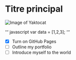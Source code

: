 # Titre principal
![Image of Yaktocat](https://octodex.github.com/images/yaktocat.png)

‘‘‘ javascript
var data = [1,2,3];
‘‘‘

- [x] Turn on GitHub Pages
- [ ] Outline my portfolio
- [ ] Introduce myself to the world
